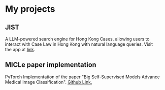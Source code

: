 # My projects

## JIST 

A LLM-powered search engine for Hong Kong Cases, allowing users to interact with Case Law in Hong Kong with natural language queries. Visit the app at [link](https://chat.jist.space/landing).

## MICLe paper implementation

PyTorch Implementation of the paper "Big Self-Supervised Models Advance Medical Image Classification". [Github Link.](https://github.com/rjrobben/MICLe_pytorch)